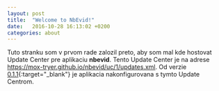 ```yaml
---
layout: post
title:  "Welcome to NbEvid!"
date:   2016-10-28 16:13:02 +0200
categories: about
---
```


Tuto stranku som v prvom rade zalozil preto, aby som mal kde hostovat Update Center pre aplikaciu __nbevid__. Tento Update Center je na adrese <https://mox-tryer.github.io/nbevid/uc/1/updates.xml>.
Od verzie [0.1.1][v0.1.1]{:target="_blank"} je aplikacia nakonfigurovana s tymto Update Centrom.

[v0.1.1]: https://github.com/mox-tryer/nbevid/releases/tag/v0.1.1
